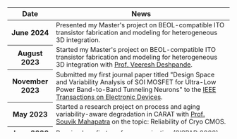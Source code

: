 ---
---

<div class="news">
  <div class="table-responsive" style="max-height: 300px; overflow-y: auto;">
    <table class="table table-sm table-borderless">
      <thead>
        <tr>
          <th class="date-column">Date</th>
          <th>News</th>
        </tr>
      </thead>
      <tbody>
        <tr>
          <th scope="row" class="date-column">June 2024</th>
          <td style="font-size: 0.9rem">Presented my Master's project on BEOL-compatible ITO transistor fabrication and modeling for heterogeneous 3D integration.</td>
        </tr>
        <tr>
          <th scope="row" class="date-column">August 2023</th>
          <td style="font-size: 0.9rem">Started my Master's project on BEOL-compatible ITO transistor fabrication and modeling for heterogeneous 3D integration with <a href="https://www.ee.iitb.ac.in/web/people/veeresh-deshpande/">Prof. Veeresh Deshpande</a>.</td>
        </tr>
        <tr>
          <th scope="row" class="date-column">November 2023</th>
          <td style="font-size: 0.9rem">Submitted my first journal paper titled "Design Space and Variability Analysis of SOI MOSFET for Ultra-Low Power Band-to-Band Tunneling Neurons" to the <a href="https://ieeexplore.ieee.org/xpl/RecentIssue.jsp?punumber=16">IEEE Transactions on Electronic Devices</a>.</td>
        </tr>
        <tr>
          <th scope="row" class="date-column">May 2023</th>
          <td style="font-size: 0.9rem">Started a research project on process and aging variability-aware degradation in CARAT with <a href="https://www.ee.iitb.ac.in/wiki/faculty/souvik">Prof. Souvik Mahapatra</a> on the topic: Reliability of Cryo CMOS.</td>
        </tr>
        <tr>
          <th scope="row" class="date-column">June 2023</th>
          <td style="font-size: 0.9rem">Received my first conference rejection (SISPAD 2023) ;p</td>
        </tr>
        <tr>
          <th scope="row" class="date-column">May 2023</th>
          <td style="font-size: 0.9rem">Received the Undergraduate Research Award 01 (URA 01) for "excellent contribution to research in preliminary research/developmental exposure" for my project: "TCAD calibration of SOI MOSFET followed by design space exploration for energy-efficient neurons." :sparkles: :smile:</td>
        </tr>        
        <tr>
          <th scope="row" class="date-column">April 2023</th>
          <td style="font-size: 0.9rem">Submitted my first conference paper titled "7.5× Energy Reduction by Engineering SOI MOSFET Design for Ultra-Low Power Neurons Using Experimentally Calibrated TCAD" to <a href="https://sispad2023.jp/">SISPAD 2023</a>. :sparkles:</td>
        </tr>
        <tr>
          <th scope="row" class="date-column">May 2022</th>
          <td style="font-size: 0.9rem">Joined <a href="https://atomberg.com/">Atomberg Technologies</a> as a Research and Development Engineer intern.</td>
        </tr>
        <tr>
          <th scope="row" class="date-column">May 2022</th>
          <td style="font-size: 0.9rem">Started research with <a href="https://www.ee.iitb.ac.in/web/people/udayan-ganguly/">Prof. Udayan Ganguly</a> in the SOXI, Variability, FeRAM subgroup of the <a href="https://nanomemorylogic.wordpress.com/">MeLoDe</a> lab.</td>
        </tr>
        <tr>
          <th scope="row" class="date-column">December 2021</th>
          <td style="font-size: 0.9rem">Returned to campus after a 2-year COVID break.</td>
        </tr>
        <tr>
          <th scope="row" class="date-column">June 2021</th>
          <td style="font-size: 0.9rem">Started the Summer Undergraduate Research Program (SURP) with <a href="https://www.ee.iitb.ac.in/wiki/faculty/souvik">Prof. Souvik Mahapatra</a> on the topic: Reliability of Cryo CMOS.</td>
        </tr>
        <tr>
          <th scope="row" class="date-column">May 2021</th>
          <td style="font-size: 0.9rem">Interned as a Data Scientist at <a href="https://www.carnot.co.in/">Carnot Technologies</a>.</td>
        </tr>
        <tr>
          <th scope="row" class="date-column">June 2020</th>
          <td style="font-size: 0.9rem">Selected as the convener of the <a href="https://erciitb.github.io/">Electronics and Robotics Club, IIT Bombay</a>.</td>
        </tr>
        <tr>
          <th scope="row" class="date-column">July 2019</th>
          <td style="font-size: 0.9rem">Started my undergraduate studies in Electrical Engineering at IIT Bombay.</td>
        </tr>  
      </tbody>
    </table>
  </div>
</div>
